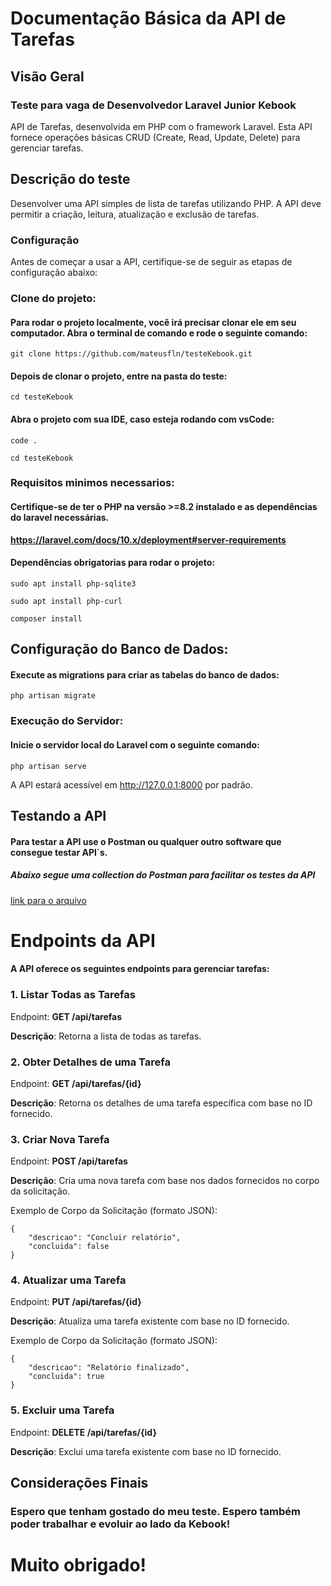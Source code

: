 
# Documentação Básica da API de Tarefas

## Visão Geral
### Teste para vaga de Desenvolvedor Laravel Junior Kebook
API de Tarefas, desenvolvida em PHP com o framework Laravel. Esta API fornece operações básicas CRUD (Create, Read, Update, Delete) para gerenciar tarefas.
## Descrição do teste
Desenvolver uma API simples de lista de tarefas utilizando PHP. A API deve permitir a criação, leitura, atualização e exclusão de tarefas.

### Configuração
Antes de começar a usar a API, certifique-se de seguir as etapas de configuração abaixo:

### Clone do projeto:
#### Para rodar o projeto localmente, você irá precisar clonar ele em seu computador. Abra o terminal de comando e rode o seguinte comando:

```
git clone https://github.com/mateusfln/testeKebook.git
```
#### Depois de clonar o projeto, entre na pasta do teste:

```
cd testeKebook
```

#### Abra o projeto com sua IDE, caso esteja rodando com vsCode:

```
code .
```
```
cd testeKebook
```

### Requisitos minimos necessarios:
#### **Certifique-se de ter o PHP na versão >=8.2** instalado e as dependências do laravel necessárias.
**https://laravel.com/docs/10.x/deployment#server-requirements**

#### Dependências obrigatorias para rodar o projeto:
```
sudo apt install php-sqlite3
```
```
sudo apt install php-curl
```
```
composer install
```

## Configuração do Banco de Dados:
#### Execute as migrations para criar as tabelas do banco de dados:

```
php artisan migrate
```

### Execução do Servidor:
#### Inicie o servidor local do Laravel com o seguinte comando:
```
php artisan serve
```

A API estará acessível em http://127.0.0.1:8000 por padrão.

## Testando a API
#### Para testar a API use o Postman ou qualquer outro software que consegue testar API´s.
##### Abaixo segue uma collection do Postman para facilitar os testes da API
[link para o arquivo
](https://github.com/mateusfln/testeKebook/blob/7dc49810f6b02bbfb03c560c422de04069eeede7/collection.json)
# Endpoints da API
#### A API oferece os seguintes endpoints para gerenciar tarefas:

### 1. Listar Todas as Tarefas
Endpoint: **GET /api/tarefas**

**Descrição**: Retorna a lista de todas as tarefas.

### 2. Obter Detalhes de uma Tarefa
Endpoint: **GET /api/tarefas/{id}**

**Descrição**: Retorna os detalhes de uma tarefa específica com base no ID fornecido.

### 3. Criar Nova Tarefa
Endpoint: **POST /api/tarefas**

**Descrição**: Cria uma nova tarefa com base nos dados fornecidos no corpo da solicitação.

Exemplo de Corpo da Solicitação (formato JSON):
```
{
    "descricao": "Concluir relatório",
    "concluida": false
}
```

### 4. Atualizar uma Tarefa
Endpoint: **PUT /api/tarefas/{id}**

**Descrição**: Atualiza uma tarefa existente com base no ID fornecido.

Exemplo de Corpo da Solicitação (formato JSON):
```
{
    "descricao": "Relatório finalizado",
    "concluida": true
}
```

### 5. Excluir uma Tarefa
Endpoint: **DELETE /api/tarefas/{id}**

**Descrição**: Exclui uma tarefa existente com base no ID fornecido.



## Considerações Finais
### Espero que tenham gostado do meu teste. Espero também poder trabalhar e evoluir ao lado da **Kebook**!
# Muito obrigado!
